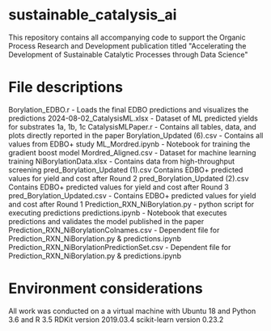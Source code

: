 # sustainable_catalysis_ai
This repository contains all accompanying code to support the Organic Process Research and Development publication titled "Accelerating the Development of Sustainable Catalytic Processes through Data Science"

# File descriptions
Borylation_EDBO.r - Loads the final EDBO predictions and visualizes the predictions
2024-08-02_CatalysisML.xlsx - Dataset of ML predicted yields for substrates 1a, 1b, 1c
CatalysisMLPaper.r - Contains all tables, data, and plots directly reported in the paper
Borylation_Updated (6).csv - Contains all values from EDBO+ study
ML_Mordred.ipynb - Notebook for training the gradient boost model
Mordred_Aligned.csv - Dataset for machine learning training
NiBorylationData.xlsx - Contains data from high-throughput screening
pred_Borylation_Updated (1).csv Contains EDBO+ predicted values for yield and cost after Round 2
pred_Borylation_Updated (2).csv Contains EDBO+ predicted values for yield and cost after Round 3
pred_Borylation_Updated.csv - Contains EDBO+ predicted values for yield and cost after Round 1
Prediction_RXN_NiBorylation.py - python script for executing predictions
predictions.ipynb - Notebook that executes predictions and validates the model published in the paper
Prediction_RXN_NiBorylationColnames.csv - Dependent file for Prediction_RXN_NiBorylation.py & predictions.ipynb
Prediction_RXN_NiBorylationPredictionSet.csv - Dependent file for Prediction_RXN_NiBorylation.py & predictions.ipynb

# Environment considerations
All work was conducted on a a virtual machine with Ubuntu 18 and Python 3.6 and R 3.5
RDKit version 2019.03.4
scikit-learn version 0.23.2

